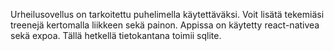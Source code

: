 Urheilusovellus on tarkoitettu puhelimella käytettäväksi. Voit lisätä tekemiäsi treenejä kertomalla liikkeen sekä painon.
Appissa on käytetty react-nativea sekä expoa.
Tällä hetkellä tietokantana toimii sqlite.
